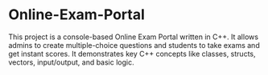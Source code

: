 # Online-Exam-Portal
This project is a console-based Online Exam Portal written in C++. It allows admins to create multiple-choice questions and students to take exams and get instant scores. It demonstrates key C++ concepts like classes, structs, vectors, input/output, and basic logic.
